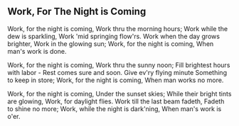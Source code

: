 ## Work, For The Night is Coming

Work, for the night is coming,
Work thru the morning hours;
Work while the dew is sparkling,
Work 'mid springing flow'rs.
Work when the day grows brighter,
Work in the glowing sun;
Work, for the night is coming,
When man's work is done.

Work, for the night is coming,
Work thru the sunny noon;
Fill brightest hours with labor -
Rest comes sure and soon.
Give ev'ry flying minute
Something to keep in store;
Work, for the night is coming,
When man works no more.

Work, for the night is coming,
Under the sunset skies;
While their bright tints are glowing,
Work, for daylight flies.
Work till the last beam fadeth,
Fadeth to shine no more;
Work, while the night is dark'ning,
When man's work is o'er.
